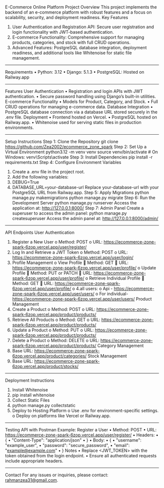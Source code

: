 E-Commerce Online Platform
Project Overview
This project implements the backend of an e-commerce platform with robust features and a focus on scalability, security, and deployment readiness.
Key Features
1.	User Authentication and Registration API: Secure user registration and login functionality with JWT-based authentication.
2.	E-commerce Functionality: Comprehensive support for managing products, categories, and stock with full CRUD operations.
3.	Advanced Features: PostgreSQL database integration, deployment readiness, and additional tools like Whitenoise for static file management.
________________________________________
Requirements
•	Python: 3.12
•	Django: 5.1.3
•	PostgreSQL: Hosted on Railway.app
________________________________________
Features
User Authentication
•	Registration and login APIs with JWT authentication.
•	Secure password handling using Django’s built-in utilities.
E-commerce Functionality
•	Models for Product, Category, and Stock.
•	Full CRUD operations for managing e-commerce data.
Database Integration
•	PostgreSQL database connection via a database URL stored securely in the .env file.
Deployment
•	Frontend hosted on Vercel.
•	PostgreSQL hosted on Railway.app.
•	Whitenoise used for serving static files in production environments.
________________________________________
Setup Instructions
Step 1: Clone the Repository
git clone https://github.com/Zea2002/ecommerce_zone_spark
Step 2: Set Up a Virtual Environment
python3.12 -m venv venv
source venv/bin/activate  # On Windows: venv\Scripts\activate
Step 3: Install Dependencies
pip install -r requirements.txt
Step 4: Configure Environment Variables
1.	Create a .env file in the project root.
2.	Add the following variables: 
3.	DEBUG=True
4.	DATABASE_URL=your-database-url
Replace your-database-url with your PostgreSQL URL from Railway.app.
Step 5: Apply Migrations
python manage.py makemigrations
python manage.py migrate
Step 6: Run the Development Server
python manage.py runserver
Access the application at: http://127.0.0.1:8000/
Step 7: Admin Panel
Create a superuser to access the admin panel:
python manage.py createsuperuser
Access the admin panel at: http://127.0.0.1:8000/admin/
________________________________________
API Endpoints
User Authentication
1.	Register a New User
o	Method: POST
o	URL: https://ecommerce-zone-spark-6zop.vercel.app/user/register/
2.	Log In and Retrieve a JWT Token
o	Method: POST
o	URL: https://ecommerce-zone-spark-6zop.vercel.app/user/login/
3.	Profile Management
o	View Profile 
	Method: GET
	URL: https://ecommerce-zone-spark-6zop.vercel.app/user/profile/
o	Update Profile 
	Method: PUT or PATCH
	URL: https://ecommerce-zone-spark-6zop.vercel.app/user/profile/
o	Retrieve Individual Profile 
	Method: GET
	URL: https://ecommerce-zone-spark-6zop.vercel.app/user/profile/<id>
o	4.all users:
o	Api - https://ecommerce-zone-spark-6zop.vercel.app/user/users/
o	For individual-  https://ecommerce-zone-spark-6zop.vercel.app/user/users/<id>
Product Management
1.	Create a Product 
o	Method: POST
o	URL: https://ecommerce-zone-spark-6zop.vercel.app/product/products/
2.	Retrieve All Products 
o	Method: GET
o	URL: https://ecommerce-zone-spark-6zop.vercel.app/product/products/
3.	Update a Product 
o	Method: PUT
o	URL: https://ecommerce-zone-spark-6zop.vercel.app/product/products/<id>
4.	Delete a Product 
o	Method: DELETE
o	URL: https://ecommerce-zone-spark-6zop.vercel.app/product/products/<id>
Category Management
1.	Base URL: https://ecommerce-zone-spark-6zop.vercel.app/product/categories/
Stock Management
1.	Base URL: https://ecommerce-zone-spark-6zop.vercel.app/product/stocks/
________________________________________
Deployment Instructions
1.	Install Whitenoise 
2.	pip install whitenoise
3.	Collect Static Files 
4.	python manage.py collectstatic
5.	Deploy to Hosting Platform 
o	Use .env for environment-specific settings.
o	Deploy on platforms like Vercel or Railway.app.
________________________________________
Testing API with Postman
Example: Register a User
•	Method: POST
•	URL: https://ecommerce-zone-spark-6zop.vercel.app/user/register/
•	Headers: 
•	{
•	  "Content-Type": "application/json"
•	}
•	Body: 
•	{
•	  "username": "example_user",
•	  "password": "secure_password",
•	  "email": "example@example.com"
•	}
Notes
•	Replace <JWT_TOKEN> with the token obtained from the login endpoint.
•	Ensure all authenticated requests include appropriate headers.
________________________________________
Contact
For any issues or inquiries, please contact: rahmanzea31@gmail.com.

